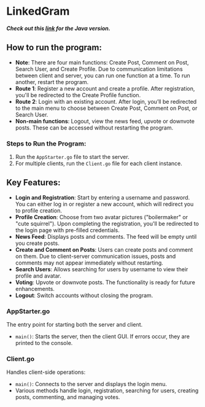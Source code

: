 # LinkedGram

**_Check out this [link](https://github.com/riddhiigupta/LinkedGram_Social-Media-App) for the Java version._**

## How to run the program:
- **Note**: There are four main functions: Create Post, Comment on Post, Search User, and Create Profile. Due to communication limitations between client and server, you can run one function at a time. To run another, restart the program.
- **Route 1**: Register a new account and create a profile. After registration, you'll be redirected to the Create Profile function.
- **Route 2**: Login with an existing account. After login, you’ll be redirected to the main menu to choose between Create Post, Comment on Post, or Search User.
- **Non-main functions**: Logout, view the news feed, upvote or downvote posts. These can be accessed without restarting the program.

### Steps to Run the Program:
1. Run the `AppStarter.go` file to start the server.
2. For multiple clients, run the `Client.go` file for each client instance.

## Key Features:
- **Login and Registration**: Start by entering a username and password. You can either log in or register a new account, which will redirect you to profile creation.
- **Profile Creation**: Choose from two avatar pictures ("boilermaker" or "cute squirrel"). Upon completing the registration, you'll be redirected to the login page with pre-filled credentials.
- **News Feed**: Displays posts and comments. The feed will be empty until you create posts.
- **Create and Comment on Posts**: Users can create posts and comment on them. Due to client-server communication issues, posts and comments may not appear immediately without restarting.
- **Search Users**: Allows searching for users by username to view their profile and avatar.
- **Voting**: Upvote or downvote posts. The functionality is ready for future enhancements.
- **Logout**: Switch accounts without closing the program.

### AppStarter.go
The entry point for starting both the server and client.

- `main()`: Starts the server, then the client GUI. If errors occur, they are printed to the console.

### Client.go
Handles client-side operations:
- `main()`: Connects to the server and displays the login menu.
- Various methods handle login, registration, searching for users, creating posts, commenting, and managing votes.
